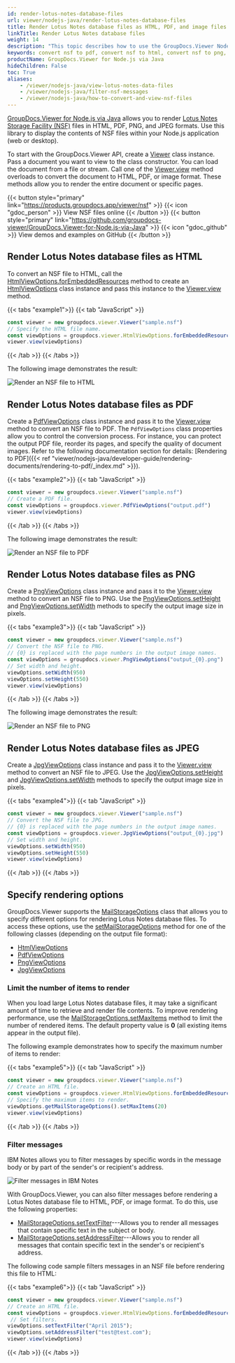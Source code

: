 ```yaml
---
id: render-lotus-notes-database-files
url: viewer/nodejs-java/render-lotus-notes-database-files
title: Render Lotus Notes database files as HTML, PDF, and image files
linkTitle: Render Lotus Notes database files
weight: 14
description: "This topic describes how to use the GroupDocs.Viewer Node.js API to convert Lotus Notes database files (NSF) to HTML, PDF, PNG, and JPEG formats."
keywords: convert nsf to pdf, convert nsf to html, convert nsf to png, convert nsf to jpeg
productName: GroupDocs.Viewer for Node.js via Java
hideChildren: False
toc: True
aliases:
    - /viewer/nodejs-java/view-lotus-notes-data-files
    - /viewer/nodejs-java/filter-nsf-messages
    - /viewer/nodejs-java/how-to-convert-and-view-nsf-files
---
```

[GroupDocs.Viewer for Node.js via Java](https://products.groupdocs.com/viewer/nodejs-java) allows you to render [Lotus Notes Storage Facility (NSF)](https://docs.fileformat.com/database/nsf/) files in HTML, PDF, PNG, and JPEG formats. Use this library to display the contents of NSF files within your Node.js application (web or desktop). 

To start with the GroupDocs.Viewer API, create a [Viewer](https://reference.groupdocs.com/viewer/nodejs-java/com.groupdocs.viewer/viewer) class instance. Pass a document you want to view to the class constructor. You can load the document from a file or stream. Call one of the [Viewer.view](https://reference.groupdocs.com/viewer/nodejs-java/com.groupdocs.viewer/viewer/) method overloads to convert the document to HTML, PDF, or image format. These methods allow you to render the entire document or specific pages.

{{< button style="primary" link="https://products.groupdocs.app/viewer/nsf" >}} {{< icon "gdoc_person" >}} View NSF files online {{< /button >}} {{< button style="primary" link="https://github.com/groupdocs-viewer/GroupDocs.Viewer-for-Node.js-via-Java" >}} {{< icon "gdoc_github" >}} View demos and examples on GitHub {{< /button >}}

## Render Lotus Notes database files as HTML

To convert an NSF file to HTML, call the [HtmlViewOptions.forEmbeddedResources](https://reference.groupdocs.com/viewer/nodejs-java/com.groupdocs.viewer.options/htmlviewoptions/#forEmbeddedResources--) method to create an [HtmlViewOptions](https://reference.groupdocs.com/viewer/nodejs-java/com.groupdocs.viewer.options/htmlviewoptions) class instance and pass this instance to the [Viewer.view](https://reference.groupdocs.com/viewer/nodejs-java/com.groupdocs.viewer/viewer/) method.

{{< tabs "example1">}}
{{< tab "JavaScript" >}}
```JavaScript
const viewer = new groupdocs.viewer.Viewer("sample.nsf")
// Specify the HTML file name.
const viewOptions = groupdocs.viewer.HtmlViewOptions.forEmbeddedResources("output.html")
viewer.view(viewOptions)
```
{{< /tab >}}
{{< /tabs >}}

The following image demonstrates the result:

![Render an NSF file to HTML](/viewer/nodejs-java/images/rendering-basics/render-lotus-notes-data-files/render-nsf-to-html.png)

## Render Lotus Notes database files as PDF

Create a [PdfViewOptions](https://reference.groupdocs.com/viewer/nodejs-java/com.groupdocs.viewer.options/pdfviewoptions) class instance and pass it to the [Viewer.view](https://reference.groupdocs.com/viewer/nodejs-java/com.groupdocs.viewer/viewer/) method to convert an NSF file to PDF. The `PdfViewOptions` class properties allow you to control the conversion process. For instance, you can protect the output PDF file, reorder its pages, and specify the quality of document images. Refer to the following documentation section for details: [Rendering to PDF]({{< ref "viewer/nodejs-java/developer-guide/rendering-documents/rendering-to-pdf/_index.md" >}}).

{{< tabs "example2">}}
{{< tab "JavaScript" >}}
```JavaScript
const viewer = new groupdocs.viewer.Viewer("sample.nsf")
// Create a PDF file.
const viewOptions = groupdocs.viewer.PdfViewOptions("output.pdf")
viewer.view(viewOptions)
```
{{< /tab >}}
{{< /tabs >}}

The following image demonstrates the result:

![Render an NSF file to PDF](/viewer/nodejs-java/images/rendering-basics/render-lotus-notes-data-files/render-nsf-to-pdf.png)

## Render Lotus Notes database files as PNG

Create a [PngViewOptions](https://reference.groupdocs.com/viewer/nodejs-java/com.groupdocs.viewer.options/pngviewoptions) class instance and pass it to the [Viewer.view](https://reference.groupdocs.com/viewer/nodejs-java/com.groupdocs.viewer/viewer/) method to convert an NSF file to PNG. Use the [PngViewOptions.setHeight](https://reference.groupdocs.com/viewer/nodejs-java/com.groupdocs.viewer.options/pngviewoptions/#setHeight-int-) and [PngViewOptions.setWidth](https://reference.groupdocs.com/viewer/nodejs-java/com.groupdocs.viewer.options/pngviewoptions/#setWidth-int-) methods to specify the output image size in pixels.

{{< tabs "example3">}}
{{< tab "JavaScript" >}}
```JavaScript
const viewer = new groupdocs.viewer.Viewer("sample.nsf")
// Convert the NSF file to PNG.
// {0} is replaced with the page numbers in the output image names.
const viewOptions = groupdocs.viewer.PngViewOptions("output_{0}.png")
// Set width and height.
viewOptions.setWidth(950)
viewOptions.setHeight(550)
viewer.view(viewOptions)
```
{{< /tab >}}
{{< /tabs >}}

The following image demonstrates the result:

![Render an NSF file to PNG](/viewer/nodejs-java/images/rendering-basics/render-lotus-notes-data-files/render-nsf-to-png.png)

## Render Lotus Notes database files as JPEG

Create a [JpgViewOptions](https://reference.groupdocs.com/viewer/nodejs-java/com.groupdocs.viewer.options/jpgviewoptions) class instance and pass it to the [Viewer.view](https://reference.groupdocs.com/viewer/nodejs-java/com.groupdocs.viewer/viewer/) method to convert an NSF file to JPEG. Use the [JpgViewOptions.setHeight](https://reference.groupdocs.com/viewer/nodejs-java/com.groupdocs.viewer.options/jpgviewoptions/#setHeight-int-) and [JpgViewOptions.setWidth](https://reference.groupdocs.com/viewer/nodejs-java/com.groupdocs.viewer.options/jpgviewoptions/#setWidth-int-) methods to specify the output image size in pixels.

{{< tabs "example4">}}
{{< tab "JavaScript" >}}
```JavaScript
const viewer = new groupdocs.viewer.Viewer("sample.nsf")
// Convert the NSF file to JPG.
// {0} is replaced with the page numbers in the output image names.
const viewOptions = groupdocs.viewer.JpgViewOptions("output_{0}.jpg")
// Set width and height.
viewOptions.setWidth(950)
viewOptions.setHeight(550)
viewer.view(viewOptions)
```
{{< /tab >}}
{{< /tabs >}}

## Specify rendering options

GroupDocs.Viewer supports the [MailStorageOptions](https://reference.groupdocs.com/viewer/nodejs-java/com.groupdocs.viewer.options/mailstorageoptions) class that allows you to specify different options for rendering Lotus Notes database files. To access these options, use the [setMailStorageOptions](https://reference.groupdocs.com/viewer/nodejs-java/com.groupdocs.viewer.options/baseviewoptions/#setMailStorageOptions-com.groupdocs.viewer.options.MailStorageOptions-) method for one of the following classes (depending on the output file format):

* [HtmlViewOptions](https://reference.groupdocs.com/viewer/nodejs-java/com.groupdocs.viewer.options/htmlviewoptions) 
* [PdfViewOptions](https://reference.groupdocs.com/viewer/nodejs-java/com.groupdocs.viewer.options/pdfviewoptions)
* [PngViewOptions](https://reference.groupdocs.com/viewer/nodejs-java/com.groupdocs.viewer.options/pngviewoptions)
* [JpgViewOptions](https://reference.groupdocs.com/viewer/nodejs-java/com.groupdocs.viewer.options/jpgviewoptions)

### Limit the number of items to render

When you load large Lotus Notes database files, it may take a significant amount of time to retrieve and render file contents. To improve rendering performance, use the [MailStorageOptions.setMaxItems](https://reference.groupdocs.com/viewer/nodejs-java/com.groupdocs.viewer.options/mailstorageoptions/#setMaxItems-int-) method to limit the number of rendered items. The default property value is **0** (all existing items appear in the output file). 

The following example demonstrates how to specify the maximum number of items to render:

{{< tabs "example5">}}
{{< tab "JavaScript" >}}
```JavaScript
const viewer = new groupdocs.viewer.Viewer("sample.nsf")
// Create an HTML file.
const viewOptions = groupdocs.viewer.HtmlViewOptions.forEmbeddedResources("output.html")
// Specify the maximum items to render.
viewOptions.getMailStorageOptions().setMaxItems(20)
viewer.view(viewOptions)
```
{{< /tab >}}
{{< /tabs >}}

### Filter messages

IBM Notes allows you to filter messages by specific words in the message body or by part of the sender's or recipient's address.

![Filter messages in IBM Notes](/viewer/nodejs-java/images/rendering-basics/render-lotus-notes-data-files/filter-nsf-messages.png)

With GroupDocs.Viewer, you can also filter messages before rendering a Lotus Notes database file to HTML, PDF, or image format. To do this, use the following properties:

* [MailStorageOptions.setTextFilter](https://reference.groupdocs.com/viewer/nodejs-java/com.groupdocs.viewer.options/mailstorageoptions/#setTextFilter-java.lang.String-)---Allows you to render all messages that contain specific text in the subject or body.
* [MailStorageOptions.setAddressFilter](https://reference.groupdocs.com/viewer/nodejs-java/com.groupdocs.viewer.options/mailstorageoptions/#setAddressFilter-java.lang.String-)---Allows you to render all messages that contain specific text in the sender's or recipient's address.

The following code sample filters messages in an NSF file before rendering this file to HTML:

{{< tabs "example6">}}
{{< tab "JavaScript" >}}
```JavaScript
const viewer = new groupdocs.viewer.Viewer("sample.nsf")
// Create an HTML file.
const viewOptions = groupdocs.viewer.HtmlViewOptions.forEmbeddedResources("output.html")
 // Set filters.
viewOptions.setTextFilter("April 2015");
viewOptions.setAddressFilter("test@test.com");
viewer.view(viewOptions)
```
{{< /tab >}}
{{< /tabs >}}
